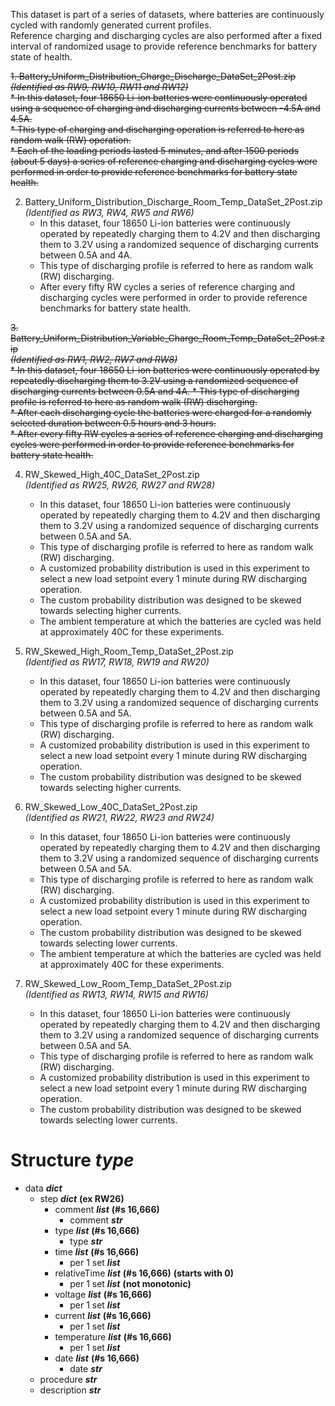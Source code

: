 This dataset is part of a series of datasets, where batteries are continuously cycled with randomly generated current profiles.   
Reference charging and discharging cycles are also performed after a fixed interval of randomized usage to provide reference benchmarks for battery state of health.   


~~1. Battery_Uniform_Distribution_Charge_Discharge_DataSet_2Post.zip   
*(Identified as RW9, RW10, RW11 and RW12)*  
	* In this dataset, four 18650 Li-ion batteries were continuously operated using a sequence of charging and discharging currents between -4.5A and 4.5A.   
	* This type of charging and discharging operation is referred to here as random walk (RW) operation.   
	* Each of the loading periods lasted 5 minutes, and after 1500 periods (about 5 days) a series of reference charging and discharging cycles were performed in order to provide reference benchmarks for battery state health.~~   

2. Battery_Uniform_Distribution_Discharge_Room_Temp_DataSet_2Post.zip   
*(Identified as RW3, RW4, RW5 and RW6)*   
	* In this dataset, four 18650 Li-ion batteries were continuously operated by repeatedly charging them to 4.2V and then discharging them to 3.2V using a randomized sequence of discharging currents between 0.5A and 4A.   
	* This type of discharging profile is referred to here as random walk (RW) discharging.   
	* After every fifty RW cycles a series of reference charging and discharging cycles were performed in order to provide reference benchmarks for battery state health.   

~~3. Battery_Uniform_Distribution_Variable_Charge_Room_Temp_DataSet_2Post.zip   
*(Identified as RW1, RW2, RW7 and RW8)*   
	* In this dataset, four 18650 Li-ion batteries were continuously operated by repeatedly discharging them to 3.2V using a randomized sequence of discharging currents between 0.5A and 4A. 
	* This type of discharging profile is referred to here as random walk (RW) discharging.   
	* After each discharging cycle the batteries were charged for a randomly selected duration between 0.5 hours and 3 hours.   
	* After every fifty RW cycles a series of reference charging and discharging cycles were performed in order to provide reference benchmarks for battery state health.~~   

4. RW_Skewed_High_40C_DataSet_2Post.zip   
*(Identified as RW25, RW26, RW27 and RW28)*   
	* In this dataset, four 18650 Li-ion batteries were continuously operated by repeatedly charging them to 4.2V and then discharging them to 3.2V using a randomized sequence of discharging currents between 0.5A and 5A.   
	* This type of discharging profile is referred to here as random walk (RW) discharging.   
	* A customized probability distribution is used in this experiment to select a new load setpoint every 1 minute during RW discharging operation.   
	* The custom probability distribution was designed to be skewed towards selecting higher currents.   
	* The ambient temperature at which the batteries are cycled was held at approximately 40C for these experiments.   

5. RW_Skewed_High_Room_Temp_DataSet_2Post.zip   
*(Identified as RW17, RW18, RW19 and RW20)*   
	* In this dataset, four 18650 Li-ion batteries were continuously operated by repeatedly charging them to 4.2V and then discharging them to 3.2V using a randomized sequence of discharging currents between 0.5A and 5A.   
	* This type of discharging profile is referred to here as random walk (RW) discharging.   
	* A customized probability distribution is used in this experiment to select a new load setpoint every 1 minute during RW discharging operation.   
	* The custom probability distribution was designed to be skewed towards selecting higher currents.   

6. RW_Skewed_Low_40C_DataSet_2Post.zip   
*(Identified as RW21, RW22, RW23 and RW24)*    
	* In this dataset, four 18650 Li-ion batteries were continuously operated by repeatedly charging them to 4.2V and then discharging them to 3.2V using a randomized sequence of discharging currents between 0.5A and 5A.   
	* This type of discharging profile is referred to here as random walk (RW) discharging.   
	* A customized probability distribution is used in this experiment to select a new load setpoint every 1 minute during RW discharging operation.   
	* The custom probability distribution was designed to be skewed towards selecting lower currents.   
	* The ambient temperature at which the batteries are cycled was held at approximately 40C for these experiments.   

7. RW_Skewed_Low_Room_Temp_DataSet_2Post.zip   
*(Identified as RW13, RW14, RW15 and RW16)*   
	* In this dataset, four 18650 Li-ion batteries were continuously operated by repeatedly charging them to 4.2V and then discharging them to 3.2V using a randomized sequence of discharging currents between 0.5A and 5A.   
	* This type of discharging profile is referred to here as random walk (RW) discharging.   
	* A customized probability distribution is used in this experiment to select a new load setpoint every 1 minute during RW discharging operation.   
	* The custom probability distribution was designed to be skewed towards selecting lower currents.   


# Structure ***type*** #
* data ***dict***
	+ step ***dict*** **(ex RW26)**
		+ comment ***list*** **(#s 16,666)**
			+ comment ***str***
		+ type ***list*** **(#s 16,666)**
			+ type ***str***
		+ time ***list*** **(#s 16,666)**
			+ per 1 set ***list***
		+ relativeTime ***list*** **(#s 16,666)** **(starts with 0)**
			+ per 1 set ***list*** **(not monotonic)**
		+ voltage ***list*** **(#s 16,666)**
			+ per 1 set ***list***
		+ current ***list*** **(#s 16,666)**
			+ per 1 set ***list***
		+ temperature ***list*** **(#s 16,666)**
			+ per 1 set ***list***
		+ date ***list*** **(#s 16,666)**
			+ date ***str***
	+ procedure ***str***
	+ description ***str***
